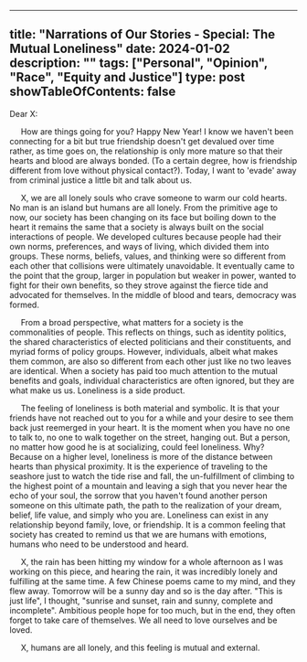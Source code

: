 
---
title: "Narrations of Our Stories - Special: The Mutual Loneliness"
date: 2024-01-02
description: ""
tags: ["Personal", "Opinion", "Race", "Equity and Justice"]
type: post
showTableOfContents: false
---

Dear X:
 
&nbsp;&nbsp;&nbsp;&nbsp; How are things going for you? Happy New Year! I know we haven't been connecting for a bit but true friendship doesn't get devalued over time rather, as time goes on, the relationship is only more mature so that their hearts and blood are always bonded. (To a certain degree, how is friendship different from love without physical contact?). Today, I want to 'evade' away from criminal justice a little bit and talk about us. 

&nbsp;&nbsp;&nbsp;&nbsp; X, we are all lonely souls who crave someone to warm our cold hearts. No man is an island but humans are all lonely. From the primitive age to now, our society has been changing on its face but boiling down to the heart it remains the same that a society is always built on the social interactions of people. We developed cultures because people had their own norms, preferences, and ways of living, which divided them into groups. These norms, beliefs, values, and thinking were so different from each other that collisions were ultimately unavoidable. It eventually came to the point that the group, larger in population but weaker in power, wanted to fight for their own benefits, so they strove against the fierce tide and advocated for themselves. In the middle of blood and tears, democracy was formed. 

&nbsp;&nbsp;&nbsp;&nbsp; From a broad perspective, what matters for a society is the commonalities of people. This reflects on things, such as identity politics, the shared characteristics of elected politicians and their constituents, and myriad forms of policy groups. However, individuals, albeit what makes them common, are also so different from each other just like no two leaves are identical. When a society has paid too much attention to the mutual benefits and goals, individual characteristics are often ignored, but they are what make us us. Loneliness is a side product.

&nbsp;&nbsp;&nbsp;&nbsp; The feeling of loneliness is both material and symbolic. It is that your friends have not reached out to you for a while and your desire to see them back just reemerged in your heart. It is the moment when you have no one to talk to, no one to walk together on the street, hanging out. But a person, no matter how good he is at socializing, could feel loneliness. Why? Because on a higher level, loneliness is more of the distance between hearts than physical proximity. It is the experience of traveling to the seashore just to watch the tide rise and fall, the un-fulfillment of climbing to the highest point of a mountain and leaving a sigh that you never hear the echo of your soul, the sorrow that you haven't found another person someone on this ultimate path, the path to the realization of your dream, belief, life value, and simply who you are. Loneliness can exist in any relationship beyond family, love, or friendship. It is a common feeling that society has created to remind us that we are humans with emotions, humans who need to be understood and heard.           

&nbsp;&nbsp;&nbsp;&nbsp; X, the rain has been hitting my window for a whole afternoon as I was working on this piece, and hearing the rain, it was incredibly lonely and fulfilling at the same time. A few Chinese poems came to my mind, and they flew away. Tomorrow will be a sunny day and so is the day after. "This is just life", I thought, "sunrise and sunset, rain and sunny, complete and incomplete". Ambitious people hope for too much, but in the end, they often forget to take care of themselves. We all need to love ourselves and be loved.

&nbsp;&nbsp;&nbsp;&nbsp; X, humans are all lonely, and this feeling is mutual and external.

